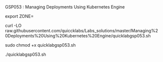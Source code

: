 GSP053 :  Managing Deployments Using Kubernetes Engine 

export ZONE=

curl -LO raw.githubusercontent.com/quiccklabs/Labs_solutions/master/Managing%20Deployments%20Using%20Kubernetes%20Engine/quicklabgsp053.sh

sudo chmod +x quicklabgsp053.sh

./quicklabgsp053.sh

